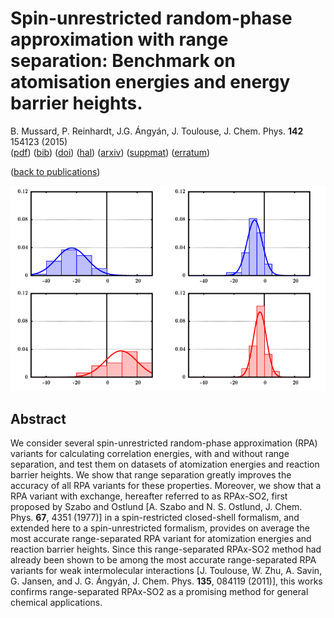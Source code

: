 # Spin-unrestricted random-phase approximation with range separation: Benchmark on atomisation energies and energy barrier heights.  
 B. Mussard, P. Reinhardt, J.G. Ángyán, J. Toulouse, J. Chem. Phys. **142** 154123 (2015)  
 ([pdf](doc/MusReiAngTou-JCP-2015.pdf))
 ([bib](doc/MusReiAngTou-JCP-2015.bib))
 ([doi](http://dx.doi.org/10.1063/1.4918710))
 ([hal](http://hal.upmc.fr/hal-01141968))
 ([arxiv](http://arxiv.org/abs/1506.05907))
 ([suppmat](doc/MusReiAngTou-JCP-2015-SuppMat.pdf))
 ([erratum](doc/MusReiAngTou-JCP-2015-Erratum.pdf))

([back to publications](https://github.com/mussard/publications/))

![](../img/rshrpa.png)


## Abstract
We consider several spin-unrestricted random-phase approximation (RPA) variants for calculating correlation energies, with and without range separation, and test them on datasets of atomization energies and reaction barrier heights. We show that range separation greatly improves the accuracy of all RPA variants for these properties. Moreover, we show that a RPA variant with exchange, hereafter referred to as RPAx-SO2, first proposed by Szabo and Ostlund [A. Szabo and N. S. Ostlund, J. Chem. Phys. **67**, 4351 (1977)] in a spin-restricted closed-shell formalism, and extended here to a spin-unrestricted formalism, provides on average the most accurate range-separated RPA variant for atomization energies and reaction barrier heights. Since this range-separated RPAx-SO2 method had already been shown to be among the most accurate range-separated RPA variants for weak intermolecular interactions [J. Toulouse, W. Zhu, A. Savin, G. Jansen, and J. G. Ángyán, J. Chem. Phys. **135**, 084119 (2011)], this works confirms range-separated RPAx-SO2 as a promising method for general chemical applications.
